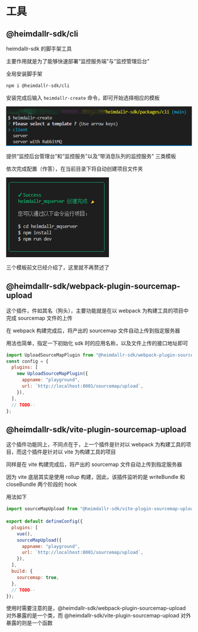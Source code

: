 # 工具

## @heimdallr-sdk/cli

heimdallr-sdk 的脚手架工具

主要作用就是为了能够快速部署“监控服务端”与“监控管理后台”

全局安装脚手架

```bash
npm i @heimdallr-sdk/cli
```

安装完成后输入 `heimdallr-create` 命令，即可开始选择相应的模板

![命令提示行](./heimdallr-cli.png)

提供“监控后台管理台”和“监控服务”以及“带消息队列的监控服务” 三类模板

依次完成配置（作答），在当前目录下将自动创建项目文件夹

![创建成功](./heimdallr-cli-result.png)

三个模板前文已经介绍了，这里就不再赘述了

## @heimdallr-sdk/webpack-plugin-sourcemap-upload

这个插件，件如其名（狗头），主要功能就是在以 webpack 为构建工具的项目中完成 sourcemap 文件的上传

在 webpack 构建完成后，将产出的 sourcemap 文件自动上传到指定服务器

用法也简单，指定一下初始化 sdk 时的应用名称，以及文件上传的接口地址即可

```js
import UploadSourceMapPlugin from "@heimdallr-sdk/webpack-plugin-sourcemap-upload";
const config = {
  plugins: [
    new UploadSourceMapPlugin({
      appname: "playground",
      url: `http://localhost:8001/sourcemap/upload`,
    }),
  ],
  // TODO--
};
```

## @heimdallr-sdk/vite-plugin-sourcemap-upload

这个插件功能同上，不同点在于，上一个插件是针对以 webpack 为构建工具的项目，而这个插件是针对以 vite 为构建工具的项目

同样是在 vite 构建完成后，将产出的 sourcemap 文件自动上传到指定服务器

因为 vite 底层其实是使用 rollup 构建，因此，该插件监听的是 writeBundle 和 closeBundle 两个阶段的 hook

用法如下

```js
import sourceMapUpload from "@heimdallr-sdk/vite-plugin-sourcemap-upload";

export default defineConfig({
  plugins: [
    vue(),
    sourceMapUpload({
      appname: "playground",
      url: `http://localhost:8001/sourcemap/upload`,
    }),
  ],
  build: {
    sourcemap: true,
  },
  // TODO--
});
```

使用时需要注意的是，@heimdallr-sdk/webpack-plugin-sourcemap-upload 对外暴露的是一个类，而 @heimdallr-sdk/vite-plugin-sourcemap-upload 对外暴露的则是一个函数
